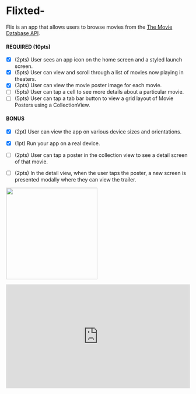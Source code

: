 # Flixted-

Flix is an app that allows users to browse movies from the [The Movie Database API](http://docs.themoviedb.apiary.io/#).


#### REQUIRED (10pts)
- [x] (2pts) User sees an app icon on the home screen and a styled launch screen.
- [x] (5pts) User can view and scroll through a list of movies now playing in theaters.
- [x] (3pts) User can view the movie poster image for each movie.
- [ ] (5pts) User can tap a cell to see more details about a particular movie.
- [ ] (5pts) User can tap a tab bar button to view a grid layout of Movie Posters using a CollectionView.

#### BONUS
- [x] (2pt) User can view the app on various device sizes and orientations.
- [x] (1pt) Run your app on a real device.
- [ ] (2pts) User can tap a poster in the collection view to see a detail screen of that movie.
- [ ] (2pts) In the detail view, when the user taps the poster, a new screen is presented modally where they can view the trailer.




<img src="YOUR_GIF_URL_HERE" width=250><br>

<div style="position: relative; padding-bottom: 56.25%; height: 0;"><iframe src="https://www.loom.com/embed/45f0d5c10d0948bb95536fe798d76985?sid=34ec2aab-e429-4f2e-aebb-89c97c661e72" frameborder="0" webkitallowfullscreen mozallowfullscreen allowfullscreen style="position: absolute; top: 0; left: 0; width: 100%; height: 100%;"></iframe></div>
